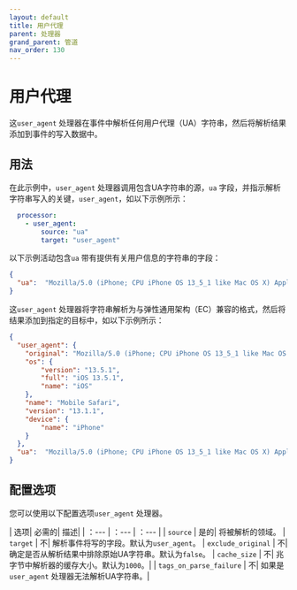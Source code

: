 ```yaml
---
layout: default
title: 用户代理
parent: 处理器
grand_parent: 管道
nav_order: 130
---
```


# 用户代理

这`user_agent` 处理器在事件中解析任何用户代理（UA）字符串，然后将解析结果添加到事件的写入数据中。

## 用法

在此示例中，`user_agent` 处理器调用包含UA字符串的源，`ua` 字段，并指示解析字符串写入的关键，`user_agent`，如以下示例所示：

```yaml
  processor:
    - user_agent:
        source: "ua"
        target: "user_agent"
```

以下示例活动包含`ua` 带有提供有关用户信息的字符串的字段：

```json
{
  "ua":  "Mozilla/5.0 (iPhone; CPU iPhone OS 13_5_1 like Mac OS X) AppleWebKit/605.1.15 (KHTML, like Gecko) Version/13.1.1 Mobile/15E148 Safari/604.1"
}
```

这`user_agent` 处理器将字符串解析为与弹性通用架构（EC）兼容的格式，然后将结果添加到指定的目标中，如以下示例所示：

```json
{
  "user_agent": {
    "original": "Mozilla/5.0 (iPhone; CPU iPhone OS 13_5_1 like Mac OS X) AppleWebKit/605.1.15 (KHTML, like Gecko) Version/13.1.1 Mobile/15E148 Safari/604.1",
    "os": {
        "version": "13.5.1",
        "full": "iOS 13.5.1",
        "name": "iOS"
    },
    "name": "Mobile Safari",
    "version": "13.1.1",
    "device": {
        "name": "iPhone"
    }
  },
  "ua":  "Mozilla/5.0 (iPhone; CPU iPhone OS 13_5_1 like Mac OS X) AppleWebKit/605.1.15 (KHTML, like Gecko) Version/13.1.1 Mobile/15E148 Safari/604.1"
}
```

## 配置选项

您可以使用以下配置选项`user_agent` 处理器。

| 选项| 必需的| 描述|
| ：--- | ：--- | ：--- |
| `source` | 是的| 将被解析的领域。
| `target` | 不| 解析事件将写的字段。默认为`user_agent`。
| `exclude_original` | 不| 确定是否从解析结果中排除原始UA字符串。默认为`false`。
| `cache_size` | 不| 兆字节中解析器的缓存大小。默认为`1000`。|
| `tags_on_parse_failure` | 不| 如果是`user_agent` 处理器无法解析UA字符串。|

